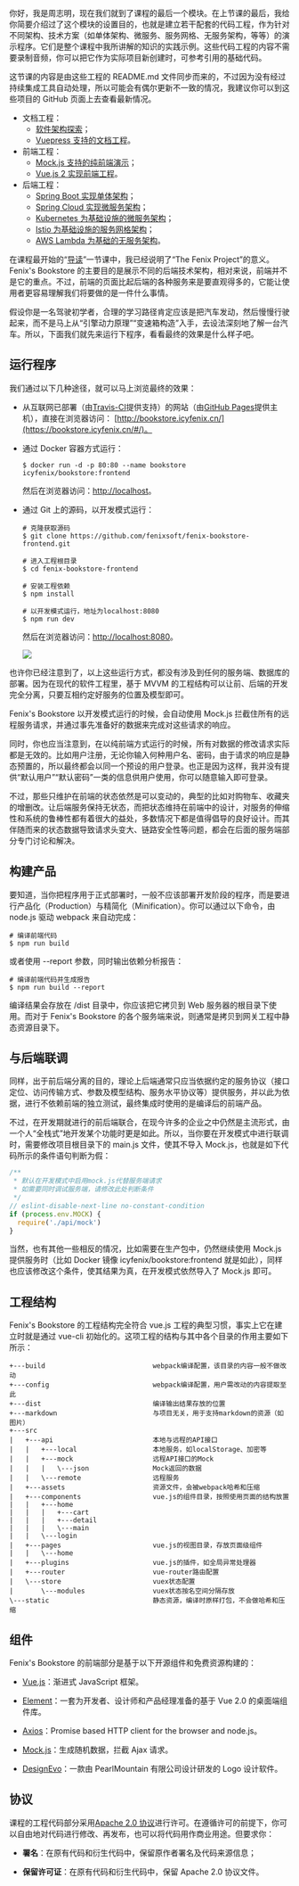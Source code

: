 你好，我是周志明，现在我们就到了课程的最后一个模块。在上节课的最后，我给你简要介绍过了这个模块的设置目的，也就是建立若干配套的代码工程，作为针对不同架构、技术方案（如单体架构、微服务、服务网格、无服务架构，等等）的演示程序。它们是整个课程中我所讲解的知识的实践示例。这些代码工程的内容不需要录制音频，你可以把它作为实际项目新创建时，可参考引用的基础代码。

这节课的内容是由这些工程的 README.md 文件同步而来的，不过因为没有经过持续集成工具自动处理，所以可能会有偶尔更新不一致的情况，我建议你可以到这些项目的 GitHub 页面上去查看最新情况。

* 文档工程：
    * [软件架构探索](https://icyfenix.cn/)；
    * [Vuepress 支持的文档工程](https://github.com/fenixsoft/awesome-fenix)。
* 前端工程：
    * [Mock.js 支持的纯前端演示](https://bookstore.icyfenix.cn/#/)；
    * [Vue.js 2 实现前端工程](https://github.com/fenixsoft/fenix-bookstore-frontend)。
* 后端工程：
    * [Spring Boot 实现单体架构](https://github.com/fenixsoft/monolithic_arch_springboot)；
    * [Spring Cloud 实现微服务架构](https://github.com/fenixsoft/microservice_arch_springcloud)；
    * [Kubernetes 为基础设施的微服务架构](https://github.com/fenixsoft/microservice_arch_kubernetes)；
    * [Istio 为基础设施的服务网格架构](https://github.com/fenixsoft/servicemesh_arch_istio)；
    * [AWS Lambda 为基础的无服务架构](https://github.com/fenixsoft/serverless_arch_awslambda)。

在课程最开始的“[导读](https://time.geekbang.org/column/article/309747)”一节课中，我已经说明了“The Fenix Project”的意义。Fenix's Bookstore 的主要目的是展示不同的后端技术架构，相对来说，前端并不是它的重点。不过，前端的页面比起后端的各种服务来是要直观得多的，它能让使用者更容易理解我们将要做的是一件什么事情。

假设你是一名驾驶初学者，合理的学习路径肯定应该是把汽车发动，然后慢慢行驶起来，而不是马上从“引擎动力原理”“变速箱构造”入手，去设法深刻地了解一台汽车。所以，下面我们就先来运行下程序，看看最终的效果是什么样子吧。

## 运行程序

我们通过以下几种途径，就可以马上浏览最终的效果：

* 从互联网已部署（由[Travis-CI](https://www.travis-ci.com/)提供支持）的网站（由[GitHub Pages](https://pages.github.com/)提供主机），直接在浏览器访问： [http://bookstore.icyfenix.cn/](https://bookstore.icyfenix.cn/#/)。

* 通过 Docker 容器方式运行：

    ```shell
    $ docker run -d -p 80:80 --name bookstore icyfenix/bookstore:frontend
    ```

    然后在浏览器访问：[http://localhost](http://localhost)。

* 通过 Git 上的源码，以开发模式运行：

    ```shell
    # 克隆获取源码
    $ git clone https://github.com/fenixsoft/fenix-bookstore-frontend.git
    
    # 进入工程根目录
    $ cd fenix-bookstore-frontend
    
    # 安装工程依赖
    $ npm install
    
    # 以开发模式运行，地址为localhost:8080
    $ npm run dev
    ```

    然后在浏览器访问：[http://localhost:8080](http://localhost:8080)。

    ![](3d4fb265f41613a5ab72ec0324bb5f91.jpg)

也许你已经注意到了，以上这些运行方式，都没有涉及到任何的服务端、数据库的部署。因为在现代的软件工程里，基于 MVVM 的工程结构可以让前、后端的开发完全分离，只要互相约定好服务的位置及模型即可。

Fenix's Bookstore 以开发模式运行的时候，会自动使用 Mock.js 拦截住所有的远程服务请求，并通过事先准备好的数据来完成对这些请求的响应。

同时，你也应当注意到，在以纯前端方式运行的时候，所有对数据的修改请求实际都是无效的。比如用户注册，无论你输入何种用户名、密码，由于请求的响应是静态预置的，所以最终都会以同一个预设的用户登录。也正是因为这样，我并没有提供“默认用户”“默认密码”一类的信息供用户使用，你可以随意输入即可登录。

不过，那些只维护在前端的状态依然是可以变动的，典型的比如对购物车、收藏夹的增删改。让后端服务保持无状态，而把状态维持在前端中的设计，对服务的伸缩性和系统的鲁棒性都有着很大的益处，多数情况下都是值得倡导的良好设计。而其伴随而来的状态数据导致请求头变大、链路安全性等问题，都会在后面的服务端部分专门讨论和解决。

## 构建产品

要知道，当你把程序用于正式部署时，一般不应该部署开发阶段的程序，而是要进行产品化（Production）与精简化（Minification）。你可以通过以下命令，由 node.js 驱动 webpack 来自动完成：

```shell
# 编译前端代码
$ npm run build
```

或者使用 --report 参数，同时输出依赖分析报告：

```shell
# 编译前端代码并生成报告
$ npm run build --report
```

编译结果会存放在 /dist 目录中，你应该把它拷贝到 Web 服务器的根目录下使用。而对于 Fenix's Bookstore 的各个服务端来说，则通常是拷贝到网关工程中静态资源目录下。

## 与后端联调

同样，出于前后端分离的目的，理论上后端通常只应当依据约定的服务协议（接口定位、访问传输方式、参数及模型结构、服务水平协议等）提供服务，并以此为依据，进行不依赖前端的独立测试，最终集成时使用的是编译后的前端产品。

不过，在开发期就进行的前后端联合，在现今许多的企业之中仍然是主流形式，由一个人“全栈式”地开发某个功能时更是如此。所以，当你要在开发模式中进行联调时，需要修改项目根目录下的 main.js 文件，使其不导入 Mock.js，也就是如下代码所示的条件语句判断为假：

```js
/**
 * 默认在开发模式中启用mock.js代替服务端请求
 * 如需要同时调试服务端，请修改此处判断条件
 */
// eslint-disable-next-line no-constant-condition
if (process.env.MOCK) {
  require('./api/mock')
}
```

当然，也有其他一些相反的情况，比如需要在生产包中，仍然继续使用 Mock.js 提供服务时（比如 Docker 镜像 icyfenix/bookstore:frontend 就是如此），同样也应该修改这个条件，使其结果为真，在开发模式依然导入了 Mock.js 即可。

## 工程结构

Fenix's Bookstore 的工程结构完全符合 vue.js 工程的典型习惯，事实上它在建立时就是通过 vue-cli 初始化的。这项工程的结构与其中各个目录的作用主要如下所示：

```
+---build                           webpack编译配置，该目录的内容一般不做改动
+---config                          webpack编译配置，用户需改动的内容提取至此
+---dist                            编译输出结果存放的位置
+---markdown                        与项目无关，用于支持markdown的资源（如图片）
+---src
|   +---api                         本地与远程的API接口
|   |   +---local                   本地服务，如localStorage、加密等
|   |   +---mock                    远程API接口的Mock
|   |   |   \---json                Mock返回的数据
|   |   \---remote                  远程服务
|   +---assets                      资源文件，会被webpack哈希和压缩
|   +---components                  vue.js的组件目录，按照使用页面的结构放置
|   |   +---home
|   |   |   +---cart
|   |   |   +---detail
|   |   |   \---main
|   |   \---login
|   +---pages                       vue.js的视图目录，存放页面级组件
|   |   \---home
|   +---plugins                     vue.js的插件，如全局异常处理器
|   +---router                      vue-router路由配置
|   \---store                       vuex状态配置
|       \---modules                 vuex状态按名空间分隔存放
\---static                          静态资源，编译时原样打包，不会做哈希和压缩
```

## 组件

Fenix's Bookstore 的前端部分是基于以下开源组件和免费资源构建的：

* [Vue.js](https://cn.vuejs.org/)：渐进式 JavaScript 框架。

* [Element](https://element.eleme.cn/#/zh-CN)：一套为开发者、设计师和产品经理准备的基于 Vue 2.0 的桌面端组件库。

* [Axios](https://github.com/axios/axios)：Promise based HTTP client for the browser and node.js。

* [Mock.js](http://mockjs.com/)：生成随机数据，拦截 Ajax 请求。

* [DesignEvo](https://www.designevo.com/cn)：一款由 PearlMountain 有限公司设计研发的 Logo 设计软件。

## 协议

课程的工程代码部分采用[Apache 2.0 协议](https://www.apache.org/licenses/LICENSE-2.0)进行许可。在遵循许可的前提下，你可以自由地对代码进行修改、再发布，也可以将代码用作商业用途。但要求你：

* **署名**：在原有代码和衍生代码中，保留原作者署名及代码来源信息；

* **保留许可证**：在原有代码和衍生代码中，保留 Apache 2.0 协议文件。